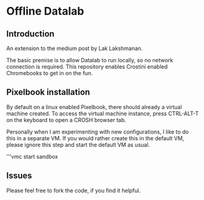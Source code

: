 # Offline Datalab

## Introduction
An extension to the medium post by Lak Lakshmanan. 

The basic premise is to allow Datalab to run locally, so no network connection is required. This repository enables Crostini enabled Chromebooks to get in on the fun. 
## Pixelbook installation
By default on a linux enabled Pixelbook, there should already a virtual machine created. To access the virtual machine instance, press CTRL-ALT-T on the keyboard to open a CROSH browser tab. 

Personally when I am experimenting with new configurations, I like to  do this in a separate VM. If you would rather create this in the default VM, please ignore this step and start the default VM as usual.

'''vmc start sandbox



## Issues
Please feel free to fork the code, if you find it helpful.


